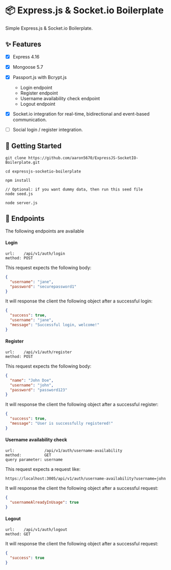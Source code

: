 # 📦 Express.js & Socket.io Boilerplate
Simple Express.js & Socket.io Boilerplate.


## ✨ Features

- [x] Express 4.16
- [x] Mongoose 5.7
- [x] Passport.js with Bcrypt.js
  - Login endpoint
  - Register endpoint
  - Username availability check endpoint
  - Logout endpoint
- [x] Socket.io integration for real-time, bidirectional and event-based communication.
- [ ] Social login / register integration.


## 📝 Getting Started

```
git clone https://github.com/aaron5670/ExpressJS-SocketIO-Boilerplate.git

cd expressjs-socketio-boilerplate

npm install

// Optional: if you want dummy data, then run this seed file
node seed.js

node server.js
```


## 🚀 Endpoints
The following endpoints are available

#### Login

```
url:    /api/v1/auth/login
method: POST
```

This request expects the following body:

```json
{
  "username": "jane", 
  "password": "securepassword1"
}
```

It will response the client the following object after a successful login:

```json
{
  "success": true,
  "username": "jane",
  "message": "Successful login, welcome!"
}
```

#### Register

```
url:    /api/v1/auth/register
method: POST
```

This request expects the following body:

```json
{
  "name": "John Doe",
  "username": "john",
  "password": "password123"
}
```

It will response the client the following object after a successful register:

```json
{
  "success": true,
  "message": "User is successfully registered!"
}
```

#### Username availability check

```
url:             /api/v1/auth/username-availability
method:          GET
query parameter: username
```

This request expects a request like:

```
https://localhost:3005/api/v1/auth/username-availability?username=john
```

It will response the client the following object after a successful request:

```json
{
  "usernameAlreadyInUsage": true
}
```

#### Logout

```
url:    /api/v1/auth/logout
method: GET
```

It will response the client the following object after a successful request:

```json
{
  "success": true
}
```
